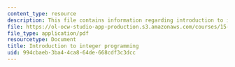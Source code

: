 ```yaml
---
content_type: resource
description: This file contains information regarding introduction to integer programming.
file: https://ol-ocw-studio-app-production.s3.amazonaws.com/courses/15-053-optimization-methods-in-management-science-spring-2013/994cbaeb3ba44ca864de668cdf3c3dcc_MIT15_053S13_lec10.pdf
file_type: application/pdf
resourcetype: Document
title: Introduction to integer programming
uid: 994cbaeb-3ba4-4ca8-64de-668cdf3c3dcc
---
```

